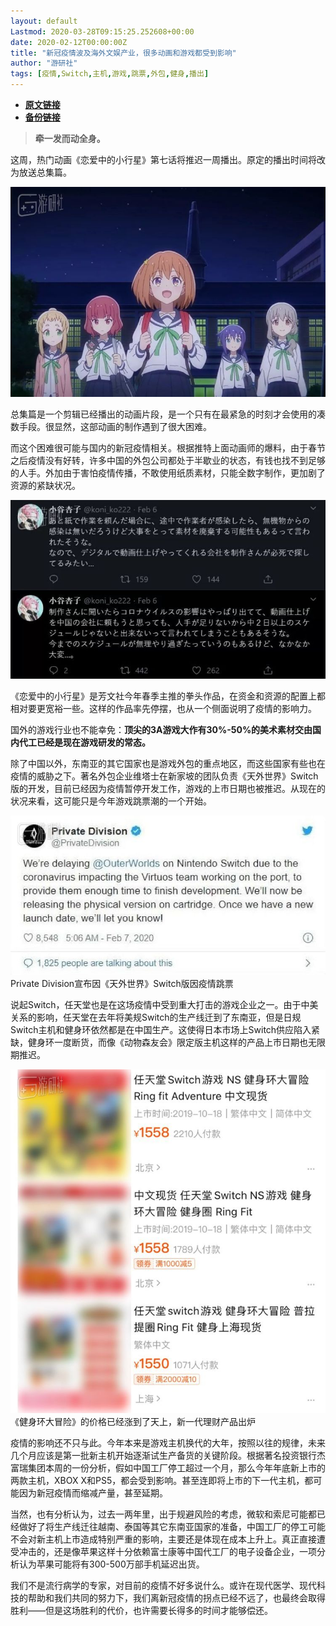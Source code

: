 ```yaml
---
layout: default
Lastmod: 2020-03-28T09:15:25.252608+00:00
date: 2020-02-12T00:00:00Z
title: "新冠疫情波及海外文娱产业，很多动画和游戏都受到影响"
author: "游研社"
tags: [疫情,Switch,主机,游戏,跳票,外包,健身,播出]
---
```


* [**原文链接**](https://www.yystv.cn/p/6178)
* [**备份链接**](http://archive.ph/jazQx)


> **牵一发而动全身。**

这周，热门动画《恋爱中的小行星》第七话将推迟一周播出。原定的播出时间将改为放送总集篇。

![](/images/post/08129ae4992b82a1bb32ffe28f2ab7f9.jpeg_mw680water)

总集篇是一个剪辑已经播出的动画片段，是一个只有在最紧急的时刻才会使用的凑数手段。很显然，这部动画的制作遇到了很大困难。

而这个困难很可能与国内的新冠疫情相关。根据推特上面动画师的爆料，由于春节之后疫情没有好转，许多中国的外包公司都处于半歇业的状态，有钱也找不到足够的人手。外加由于害怕疫情传播，不敢使用纸质素材，只能全数字制作，更加剧了资源的紧缺状况。

![](/images/post/88ff4d4b2cb28c3a2ab7df9bbd8bc192.jpeg_mw680water)

《恋爱中的小行星》是芳文社今年春季主推的拳头作品，在资金和资源的配置上都相对要更宽裕一些。这样的作品率先停摆，也从一个侧面说明了疫情的影响力。

国外的游戏行业也不能幸免：**顶尖的3A游戏大作有30%-50%的美术素材交由国内代工已经是现在游戏研发的常态。**

除了中国以外，东南亚的其它国家也是游戏外包的重点地区，而这些国家有些也在疫情的威胁之下。著名外包企业维塔士在新家坡的团队负责《天外世界》Switch版的开发，目前已经因为疫情暂停开发工作，游戏的上市日期也被推迟。从现在的状况来看，这可能只是今年游戏跳票潮的一个开始。

![Private Division宣布因《天外世界》Switch版因疫情跳票](/images/post/b60e67e03d41741d7864014d8de7ad16.png_mw680water)Private Division宣布因《天外世界》Switch版因疫情跳票

说起Switch，任天堂也是在这场疫情中受到重大打击的游戏企业之一。由于中美关系的影响，任天堂在去年将美规Switch的生产线迁到了东南亚，但是日规Switch主机和健身环依然都是在中国生产。这使得日本市场上Switch供应陷入紧缺，健身环一度断货，而像《动物森友会》限定版主机这样的产品上市日期也无限期推迟。

![《健身环大冒险》的价格已经涨到了天上，新一代理财产品出炉](/images/post/649d92da7c01f2dd5383080e139aef65.png_mw680water)《健身环大冒险》的价格已经涨到了天上，新一代理财产品出炉

疫情的影响还不只与此。今年本来是游戏主机换代的大年，按照以往的规律，未来几个月应该是第一批新主机开始逐渐试生产备货的关键阶段。根据著名投资银行杰富瑞集团本周的一份分析，假如中国工厂停工超过一个月，那么今年年底新上市的两款主机，XBOX X和PS5，都会受到影响。甚至连即将上市的下一代主机，都可能因为新冠疫情而缩减产量，甚至延期。

当然，也有分析认为，过去一两年里，出于规避风险的考虑，微软和索尼可能都已经做好了将生产线迁往越南、泰国等其它东南亚国家的准备，中国工厂的停工可能不会对新主机上市造成特别严重的影响，主要还是体现在成本上升上。真正直接遭受冲击的，还是像苹果这样十分依赖富士康等中国代工厂的电子设备企业，一项分析认为苹果可能将有300-500万部手机延迟出货。

我们不是流行病学的专家，对目前的疫情不好多说什么。或许在现代医学、现代科技的帮助和我们共同的努力下，我们离新冠疫情的拐点已经不远了，也最终会取得胜利——但是这场胜利的代价，也许需要长得多的时间才能够偿还。

